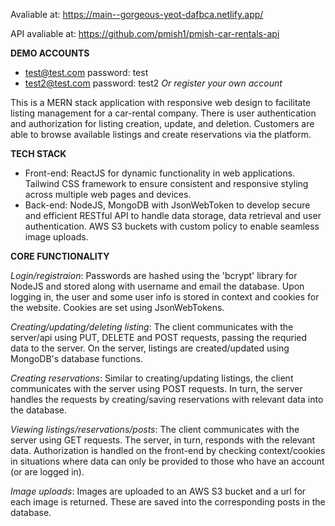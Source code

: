 Avaliable at: https://main--gorgeous-yeot-dafbca.netlify.app/

API avaliable at: https://github.com/pmish1/pmish-car-rentals-api

**DEMO ACCOUNTS**

- test@test.com password: test
- test2@test.com password: test2
*Or register your own account*


This is a MERN stack application with responsive web design to facilitate listing
management for a car-rental company. There is user authentication and authorization for listing creation,
update, and deletion. Customers are able to browse available listings and create reservations via the platform.

**TECH STACK**

- Front-end: ReactJS for dynamic functionality in web applications. Tailwind CSS framework to ensure consistent and responsive styling across multiple web pages and devices.
- Back-end: NodeJS, MongoDB with JsonWebToken to develop secure and efficient RESTful API to handle data storage, data retrieval and user authentication.
AWS S3 buckets with custom policy to enable seamless image uploads.

**CORE FUNCTIONALITY**

*Login/registraion*: Passwords are hashed using the 'bcrypt' library for NodeJS and stored along with username and email the database. Upon logging in, the user and some user info is stored in context 
and cookies for the website. Cookies are set using JsonWebTokens. 

*Creating/updating/deleting listing*: The client communicates with the server/api using PUT, DELETE and POST requests, passing the requried data to the server. On the server, listings are created/updated 
using MongoDB's database functions. 

*Creating reservations*: Similar to creating/updating listings, the client communicates with the server using POST requests. In turn, the server handles the requests by creating/saving reservations with relevant data
into the database. 

*Viewing listings/reservations/posts*: The client communicates with the server using GET requests. The server, in turn, responds with the relevant data. Authorization is handled on the front-end by checking context/cookies in 
situations where data can only be provided to those who have an account (or are logged in). 

*Image uploads*: Images are uploaded to an AWS S3 bucket and a url for each image is returned. These are saved into the corresponding posts in the database. 